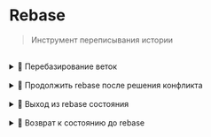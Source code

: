 # Rebase
> Инструмент переписывания истории

<br>

<details>
<summary> 🔹 Перебазирование веток </summary>

<br>

👆 Слияние веток, без дополнительного коммита слияния, путем набрасывания комитов ветки `feature`, над вершиной ветки `master`, с последующим смещением указателя вершины `feature` на самый последний коммит наброшенный над `master`     

<details>
<summary> 📗 Описание назначения веток </summary>

---

🎯 `feauter`    
&emsp;&emsp; 👆 Ветка на которой мы работаем когда то отпочковавшись от `master`

🎯 `master`  
&emsp;&emsp; 👆 Основная ветка, с новыми изменениями, которые нужно подтянуть в `feature`

---

</details>


https://github.com/webster6667/documentation/assets/83826752/94a0f75c-f7af-4c4a-bbf7-be359efa0293


&emsp;&emsp; 🎯 Комит который делает идентичные изменения в `feauter` и `master`, будет пропущен при накидывание поверх `master`

&emsp;&emsp; 🎯 `rebase` накидывая комиты на `master` меняет хеши всех комитов из `feature`  

&emsp;&emsp; 🎯 С `rebase` без `reflog` невозможно отследить когда были подтянуты изменения из `master`

&emsp;&emsp; 🎯 `rebase` лучше всего использовать только когда работаешь один над `feature` веткой 



</details>

<br>

<details>
<summary> 🔹 Продолжить rebase после решения конфликта</summary>

<br>

```shell
git add .
git rebase --continue
```
🎯 Добавить новые изменения после решения конфликта в `stage area`      
🎯 Продолжить перебазирования с новыми изменениями    



</details>

<br>

<details>
<summary> 🔹 Выход из rebase состояния </summary>
  
<br>
  
```shell
git rebase --abort
```
👆 Если в процессе перебазирования произойдет конфликт, слияние остановиться, и проект останеться в состоянии `отделенный HEAD`   

<br>

❗ По этому `git reset --hard`, не подойдет для отмены слияния   
&emsp;&emsp; 👆 Так как не откатит `HEAD` обратно на старую вершину `feature`


</details>

<br>

<details>
<summary> 🔹 Возврат к состоянию до rebase </summary>

<br>

🚩 Взять хеш комита из константы, куда сохряняеться хеш комита перед `merge|reset|chechout|rebase`  
```shell
git reset --hard ORIG_HEAD
```

<br>

🚩 Самый надежный способ это найти в `reflog` комит с ремаркой `rebase(start)`, и взять хеш комита лежащий перед ним

```shell
git reset --hard c00ea36
```
👆 Так как впроцессе ребейза `ORIG_HEAD` может быть переписан неправильным значением командами `merge|reset|chechout|rebase`  



</details>

